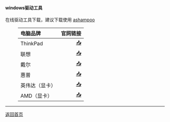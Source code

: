 #### windows驱动工具
<html>
<head>
<meta charset='UTF-8'><meta name='viewport' content='width=device-width initial-scale=1'>
</head>
<body><p>在线驱动工具下载，建议下载使用 <a href='https://www.ashampoo.com/zh-cn/dld/0095/driver-updater'>ashampoo</a></p>
<figure><table>
<thead>
<tr><th style='text-align:left;' >电脑品牌</th><th style='text-align:right;' >官网链接</th></tr></thead>
<tbody><tr><td style='text-align:left;' >ThinkPad</td><td style='text-align:right;' ><a href='https://think.lenovo.com.cn/support/driver/mainpage.aspx#ThinkPad?from=newthink'>📥</a></td></tr><tr><td style='text-align:left;' >联想</td><td style='text-align:right;' ><a href='https://newsupport.lenovo.com.cn/driveDownloads_index.html?v=f329f3f8565a725702cb32d0e83d970d'>📥</a></td></tr><tr><td style='text-align:left;' >戴尔</td><td style='text-align:right;' ><a href='https://www.dell.com/support/home/zh-cn?app=drivers'>📥</a></td></tr><tr><td style='text-align:left;' >惠普</td><td style='text-align:right;' ><a href='https://support.hp.com/cn-zh/drivers'>📥</a></td></tr><tr><td style='text-align:left;' >英伟达（显卡）</td><td style='text-align:right;' ><a href='https://www.nvidia.cn/Download/index.aspx?lang=cn'>📥</a></td></tr><tr><td style='text-align:left;' >AMD（显卡）</td><td style='text-align:right;' ><a href='https://www.amd.com/zh-hans/support'>📥</a></td></tr></tbody>
</table></figure>
<hr />
<p><u><a href='https://netlinkbuilder.github.io/storedownload/'>返回首页</a></u></p>
<p>&nbsp;</p>
</body>
</html>

